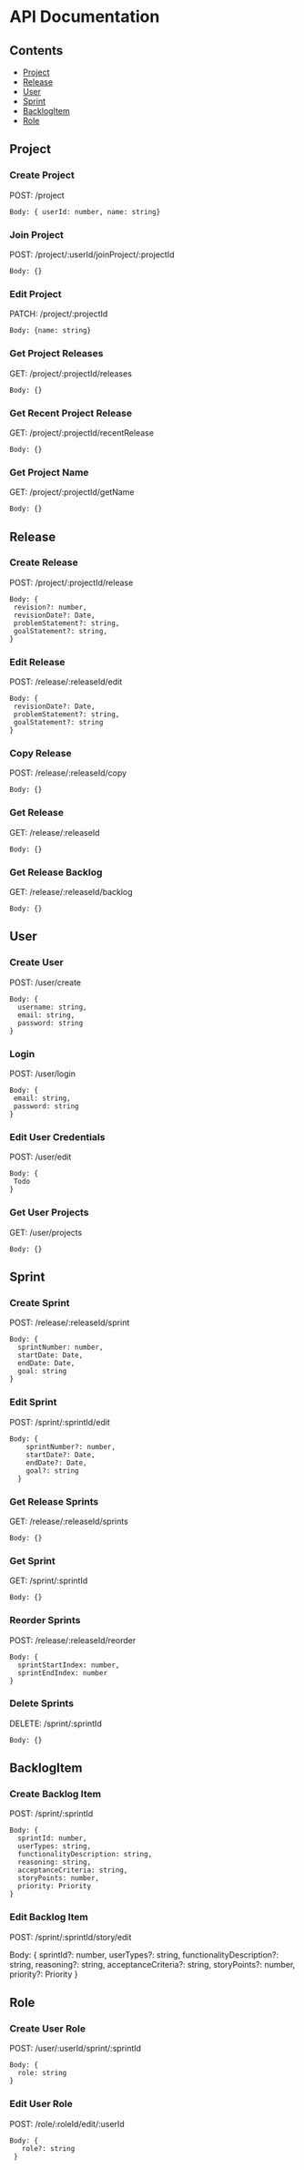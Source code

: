 # API Documentation

## Contents
 - [Project](#project) 
 - [Release](#release)
 - [User](#user)
 - [Sprint](#sprint)
 - [BacklogItem](#backlogitem)
 - [Role](#role)

## Project
  ### Create Project
  
  POST: /project
  
    Body: { userId: number, name: string}


  ### Join Project
  POST: /project/:userId/joinProject/:projectId

    Body: {}


  ### Edit Project
  PATCH: /project/:projectId

    Body: {name: string}

  ### Get Project Releases
  GET: /project/:projectId/releases

    Body: {}


  ### Get Recent Project Release
  GET: /project/:projectId/recentRelease

    Body: {}

  ### Get Project Name
  GET: /project/:projectId/getName
  
    Body: {}
    
## Release

  ### Create Release
  POST: /project/:projectId/release

    Body: {
     revision?: number,
     revisionDate?: Date,
     problemStatement?: string,
     goalStatement?: string,
    }
    
  ### Edit Release
  POST: /release/:releaseId/edit

    Body: {
     revisionDate?: Date,
     problemStatement?: string,
     goalStatement?: string
    }

  ### Copy Release
  POST: /release/:releaseId/copy

    Body: {}

  ### Get Release
  GET: /release/:releaseId

    Body: {}

  ### Get Release Backlog
  GET: /release/:releaseId/backlog

    Body: {}

## User

  ### Create User
  POST: /user/create

    Body: {
      username: string,
      email: string, 
      password: string
    }

  ### Login
  POST: /user/login

    Body: {
     email: string, 
     password: string
    }

  ### Edit User Credentials
  POST: /user/edit

    Body: {
     Todo
    }

  ### Get User Projects
  GET: /user/projects
  
    Body: {}

## Sprint

  ### Create Sprint
  POST: /release/:releaseId/sprint

    Body: {
      sprintNumber: number,
      startDate: Date,
      endDate: Date,
      goal: string
    }
    
  ### Edit Sprint
  POST: /sprint/:sprintId/edit
  
    Body: {
        sprintNumber?: number,
        startDate?: Date,
        endDate?: Date,
        goal?: string
      }
      
 ### Get Release Sprints
  GET: /release/:releaseId/sprints

    Body: {}

  ### Get Sprint
  GET: /sprint/:sprintId

    Body: {}

  ### Reorder Sprints
  POST: /release/:releaseId/reorder
  
    Body: {
      sprintStartIndex: number,
      sprintEndIndex: number
    }

  ### Delete Sprints
  DELETE: /sprint/:sprintId

    Body: {}

## BacklogItem

  ### Create Backlog Item
  POST: /sprint/:sprintId
  
    Body: {
      sprintId: number,
      userTypes: string,
      functionalityDescription: string, 
      reasoning: string,
      acceptanceCriteria: string,
      storyPoints: number,
      priority: Priority
    }

  ### Edit Backlog Item
  POST: /sprint/:sprintId/story/edit
  
   Body: {
       sprintId?: number,
       userTypes?: string,
       functionalityDescription?: string, 
       reasoning?: string,
       acceptanceCriteria?: string,
       storyPoints?: number,
       priority?: Priority
     }

## Role

  ### Create User Role
  POST: /user/:userId/sprint/:sprintId
  
    Body: {
      role: string
    }
  
  ### Edit User Role
  POST: /role/:roleId/edit/:userId
  
    Body: {
       role?: string
     }
